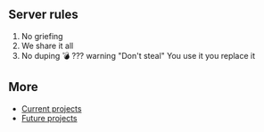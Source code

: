 ## Server rules
1. No griefing
2. We share it all
3. No duping :bomb:
??? warning "Don't steal"
    You use it you replace it

## More
- [Current projects](projects.md#current-projects)
- [Future projects](projects.md#future-projects)